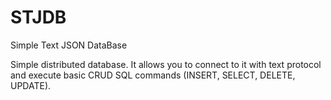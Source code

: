 # STJDB
Simple Text JSON DataBase

Simple distributed database. It allows you to connect to it with text protocol and execute basic CRUD SQL commands (INSERT, SELECT, DELETE, UPDATE).
